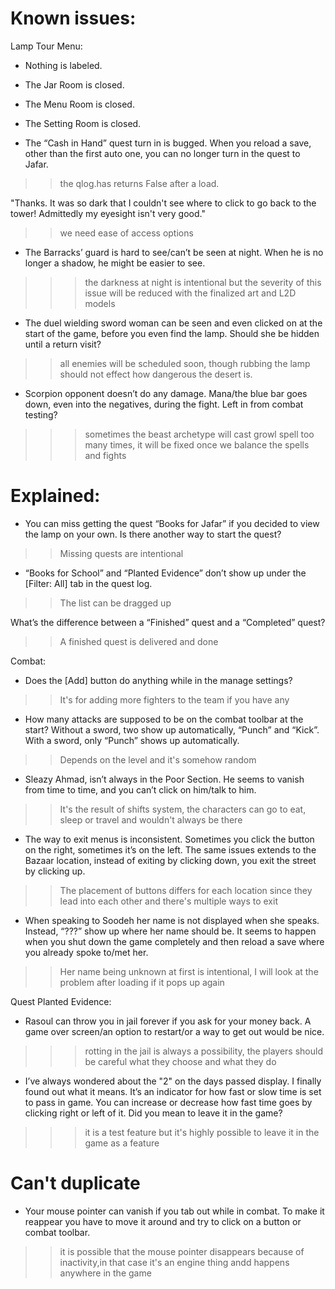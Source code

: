 # Known issues:
Lamp Tour Menu:
- Nothing is labeled.
- The Jar Room is closed.
- The Menu Room is closed.
- The Setting Room is closed.

- The “Cash in Hand” quest turn in is bugged. When you reload a save, other than the first auto one, you can no longer turn in the quest to Jafar.
>> the qlog.has returns False after a load.

"Thanks. It was so dark that I couldn't see where to click to go back to the tower! Admittedly my eyesight isn't very good."
>> we need ease of access options

- The Barracks’ guard is hard to see/can’t be seen at night.  When he is no longer a shadow, he might be easier to see.
>>> the darkness at night is intentional but the severity of this issue will be reduced with the finalized art and L2D models

- The duel wielding sword woman can be seen and even clicked on at the start of the game, before you even find the lamp.  Should she be hidden until a return visit?
>> all enemies will be scheduled soon, though rubbing the lamp should not effect how dangerous the desert is.

- Scorpion opponent doesn’t do any damage.  Mana/the blue bar goes down, even into the negatives, during the fight.  Left in from combat testing?
>>> sometimes the beast archetype will cast growl spell too many times, it will be fixed once we balance the spells and fights


# Explained:
- You can miss getting the quest “Books for Jafar” if you decided to view the lamp on your own. Is there another way to start the quest?
>> Missing quests are intentional

- “Books for School” and “Planted Evidence” don’t show up under the [Filter: All] tab in the quest log.
>> The list can be dragged up

What’s the difference between a “Finished” quest and a “Completed” quest?
>> A finished quest is delivered and done

Combat:
- Does the [Add] button do anything while in the manage settings?
>> It's for adding more fighters to the team if you have any

- How many attacks are supposed to be on the combat toolbar at the start? Without a sword, two show up automatically, “Punch” and “Kick”. With a sword, only “Punch” shows up automatically.
>> Depends on the level and it's somehow random

- Sleazy Ahmad, isn’t always in the Poor Section. He seems to vanish from time to time, and you can’t click on him/talk to him.
>> It's the result of shifts system, the characters can go to eat, sleep or travel and wouldn't always be there

- The way to exit menus is inconsistent. Sometimes you click the button on the right, sometimes it’s on the left. The same issues extends to the Bazaar location, instead of exiting by clicking down, you exit the street by clicking up.
>> The placement of buttons differs for each location since they lead into each other and there's multiple ways to exit

- When speaking to Soodeh her name is not displayed when she speaks.  Instead, “???” show up where her name should be.  It seems to happen when you shut down the game completely and then reload a save where you already spoke to/met her.
>> Her name being unknown at first is intentional, I will look at the problem after loading if it pops up again

Quest Planted Evidence:
- Rasoul can throw you in jail forever if you ask for your money back.  A game over screen/an option to restart/or a way to get out would be nice.
>>> rotting in the jail is always a possibility, the players should be careful what they choose and what they do

- I’ve always wondered about the "2" on the days passed display.  I finally found out what it means.  It’s an indicator for how fast or slow time is set to pass in game.  You can increase or decrease how fast time goes by clicking right or left of it.  Did you mean to leave it in the game?
>>> it is a test feature but it's highly possible to leave it in the game as a feature





# Can't duplicate
- Your mouse pointer can vanish if you tab out while in combat. To make it reappear you have to move it around and try to click on a button or combat toolbar.
>> it is possible that the mouse pointer disappears because of inactivity,in that case it's an engine thing andd happens anywhere in the game


